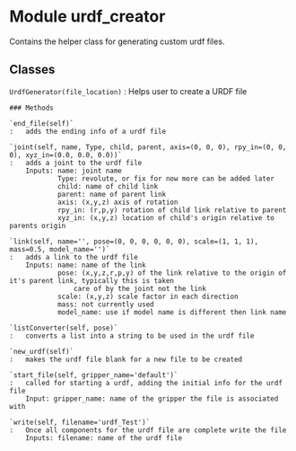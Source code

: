 Module urdf_creator
===================
Contains the helper class for generating custom urdf files.

Classes
-------

`UrdfGenerator(file_location)`
:   Helps user to create a URDF file

    ### Methods

    `end_file(self)`
    :   adds the ending info of a urdf file

    `joint(self, name, Type, child, parent, axis=(0, 0, 0), rpy_in=(0, 0, 0), xyz_in=(0.0, 0.0, 0.0))`
    :   adds a joint to the urdf file
        Inputs: name: joint name
                Type: revolute, or fix for now more can be added later
                child: name of child link
                parent: name of parent link
                axis: (x,y,z) axis of rotation
                rpy_in: (r,p,y) rotation of child link relative to parent
                xyz_in: (x,y,z) location of child's origin relative to parents origin

    `link(self, name='', pose=(0, 0, 0, 0, 0, 0), scale=(1, 1, 1), mass=0.5, model_name='')`
    :   adds a link to the urdf file
        Inputs: name: name of the link
                pose: (x,y,z,r,p,y) of the link relative to the origin of it's parent link, typically this is taken
                    care of by the joint not the link
                scale: (x,y,z) scale factor in each direction
                mass: not currently used
                model_name: use if model name is different then link name

    `listConverter(self, pose)`
    :   converts a list into a string to be used in the urdf file

    `new_urdf(self)`
    :   makes the urdf file blank for a new file to be created

    `start_file(self, gripper_name='default')`
    :   called for starting a urdf, adding the initial info for the urdf file
        Input: gripper_name: name of the gripper the file is associated with

    `write(self, filename='urdf_Test')`
    :   Once all components for the urdf file are complete write the file
        Inputs: filename: name of the urdf file